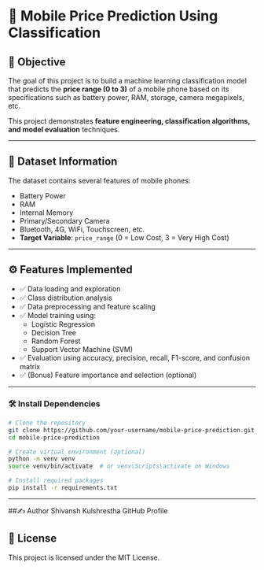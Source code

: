 # 📱 Mobile Price Prediction Using Classification
## 🎯 Objective
The goal of this project is to build a machine learning classification model that predicts the **price range (0 to 3)** of a mobile phone based on its specifications such as battery power, RAM, storage, camera megapixels, etc.

This project demonstrates **feature engineering, classification algorithms, and model evaluation** techniques.

---
## 📂 Dataset Information

The dataset contains several features of mobile phones:

- Battery Power
- RAM
- Internal Memory
- Primary/Secondary Camera
- Bluetooth, 4G, WiFi, Touchscreen, etc.
- **Target Variable**: `price_range` (0 = Low Cost, 3 = Very High Cost)

---
## ⚙️ Features Implemented

- ✅ Data loading and exploration
- ✅ Class distribution analysis
- ✅ Data preprocessing and feature scaling
- ✅ Model training using:
  - Logistic Regression
  - Decision Tree
  - Random Forest
  - Support Vector Machine (SVM)
- ✅ Evaluation using accuracy, precision, recall, F1-score, and confusion matrix
- ✅ (Bonus) Feature importance and selection (optional)

---
### 🛠️ Install Dependencies

```bash
# Clone the repository
git clone https://github.com/your-username/mobile-price-prediction.git
cd mobile-price-prediction

# Create virtual environment (optional)
python -m venv venv
source venv/bin/activate  # or venv\Scripts\activate on Windows

# Install required packages
pip install -r requirements.txt
```


---
##✍️ Author
Shivansh Kulshrestha
GitHub Profile

## 📄 License
This project is licensed under the MIT License.
